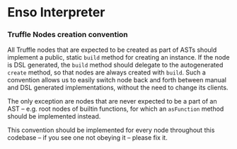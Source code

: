 # Enso Interpreter

### Truffle Nodes creation convention

All Truffle nodes that are expected to be created as part of ASTs
should implement a public, static `build` method for creating an instance.
If the node is DSL generated, the `build` method should delegate to the
autogenerated `create` method, so that nodes are always created with `build`.
Such a convention allows us to easily switch node back and forth between 
manual and DSL generated implementations, without the need to change its
clients.

The only exception are nodes that are never expected to be a part of an AST
– e.g. root nodes of builtin functions, for which an `asFunction` method
should be implemented instead.

This convention should be implemented for every node throughout this codebase
– if you see one not obeying it – please fix it.
